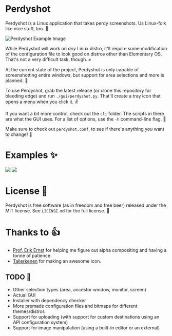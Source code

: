 Perdyshot
=========

Perdyshot is a Linux application that takes perdy screenshots. Us Linux-folk like nice stuff, too. :penguin:

![Perdyshot Example Image](http://i.imgur.com/82OA2py.png)

While Perdyshot will work on *any* Linux distro, it'll require some modification of the configuration file to look good on distros other than Elementary OS. That's not a very difficult task, though. :fist:

At the current state of the project, Perdyshot is only capable of screenshotting entire windows, but support for area selections and more is planned. :whale:

To use Perdyshot, grab the latest release (or clone this repository for bleeding edge) and run `./gui/perdyshot.py`. That'll create a tray icon that opens a menu when you click it. :v:

If you want a bit more control, check out the `cli` folder. The scripts in there are what the GUI uses. For a list of options, use the `-h` command-line flag. :musical_note:

Make sure to check out `perdyshot.conf`, to see if there's anything you want to change! :raised_hands:

# Examples :sparkles:
![](http://i.imgur.com/ORmXCdS.png)
![](http://i.imgur.com/mCluahW.png)

# License :book:
Perdyshot is free software (as in freedom and free beer) released under the MIT license. See `LICENSE.md` for the full license. :statue_of_liberty:

# Thanks to :thumbsup:
* [Prof. Erik Ernst](http://www.daimi.au.dk/~eernst/) for helping me figure out alpha compositing and having a tonne of patience.
* [Tallerkenen](http://tallerknen.deviantart.com/gallery/) for making an awesome icon.

## TODO :calendar:
* Other selection types (area, ancestor window, monitor, screen)
* Actual GUI
* Installer with dependency checker
* More premade configuration files and bitmaps for different themes/distros
* Support for uploading (with support for custom destinations using an API configuration system)
* Support for image manipulation (using a built-in editor or an external)
